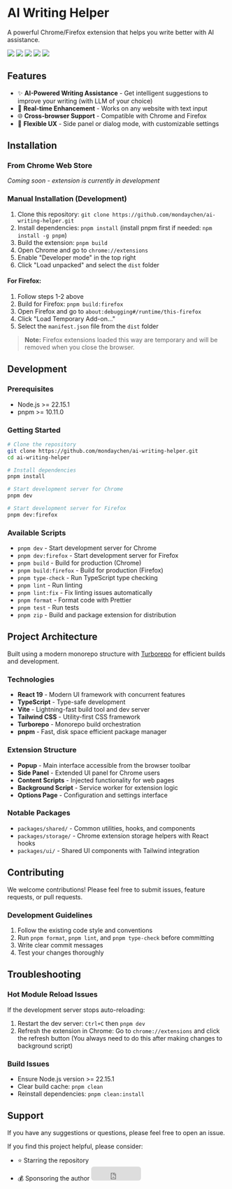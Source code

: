 # AI Writing Helper

A powerful Chrome/Firefox extension that helps you write better with AI assistance.

![](https://img.shields.io/badge/React-61DAFB?style=flat-square&logo=react&logoColor=black)
![](https://img.shields.io/badge/Typescript-3178C6?style=flat-square&logo=typescript&logoColor=white)
![](https://badges.aleen42.com/src/vitejs.svg)
![](https://img.shields.io/badge/Chrome%20Extension-MV3-yellow?style=flat-square&logo=googlechrome)
![](https://img.shields.io/badge/Firefox-Compatible-orange?style=flat-square&logo=firefox)

## Features

- ✨ **AI-Powered Writing Assistance** - Get intelligent suggestions to improve your writing (with LLM of your choice)
- 📝 **Real-time Enhancement** - Works on any website with text input
- 🌐 **Cross-browser Support** - Compatible with Chrome and Firefox
- 🔧 **Flexible UX** - Side panel or dialog mode, with customizable settings

## Installation

### From Chrome Web Store
*Coming soon - extension is currently in development*

### Manual Installation (Development)

1. Clone this repository: `git clone https://github.com/mondaychen/ai-writing-helper.git`
2. Install dependencies: `pnpm install` (install pnpm first if needed: `npm install -g pnpm`)
3. Build the extension: `pnpm build`
4. Open Chrome and go to `chrome://extensions`
5. Enable "Developer mode" in the top right
6. Click "Load unpacked" and select the `dist` folder

#### For Firefox:

1. Follow steps 1-2 above
2. Build for Firefox: `pnpm build:firefox`
3. Open Firefox and go to `about:debugging#/runtime/this-firefox`
4. Click "Load Temporary Add-on..."
5. Select the `manifest.json` file from the `dist` folder

> **Note:** Firefox extensions loaded this way are temporary and will be removed when you close the browser.

## Development

### Prerequisites

- Node.js >= 22.15.1
- pnpm >= 10.11.0

### Getting Started

```bash
# Clone the repository
git clone https://github.com/mondaychen/ai-writing-helper.git
cd ai-writing-helper

# Install dependencies
pnpm install

# Start development server for Chrome
pnpm dev

# Start development server for Firefox
pnpm dev:firefox
```

### Available Scripts

- `pnpm dev` - Start development server for Chrome
- `pnpm dev:firefox` - Start development server for Firefox  
- `pnpm build` - Build for production (Chrome)
- `pnpm build:firefox` - Build for production (Firefox)
- `pnpm type-check` - Run TypeScript type checking
- `pnpm lint` - Run linting
- `pnpm lint:fix` - Fix linting issues automatically
- `pnpm format` - Format code with Prettier
- `pnpm test` - Run tests
- `pnpm zip` - Build and package extension for distribution

## Project Architecture

Built using a modern monorepo structure with [Turborepo](https://turbo.build/) for efficient builds and development.

### Technologies

- **React 19** - Modern UI framework with concurrent features
- **TypeScript** - Type-safe development
- **Vite** - Lightning-fast build tool and dev server
- **Tailwind CSS** - Utility-first CSS framework
- **Turborepo** - Monorepo build orchestration
- **pnpm** - Fast, disk space efficient package manager

### Extension Structure

- **Popup** - Main interface accessible from the browser toolbar
- **Side Panel** - Extended UI panel for Chrome users
- **Content Scripts** - Injected functionality for web pages
- **Background Script** - Service worker for extension logic
- **Options Page** - Configuration and settings interface

### Notable Packages

- `packages/shared/` - Common utilities, hooks, and components
- `packages/storage/` - Chrome extension storage helpers with React hooks
- `packages/ui/` - Shared UI components with Tailwind integration

## Contributing

We welcome contributions! Please feel free to submit issues, feature requests, or pull requests.

### Development Guidelines

1. Follow the existing code style and conventions
2. Run `pnpm format`, `pnpm lint`, and `pnpm type-check` before committing
3. Write clear commit messages
4. Test your changes thoroughly

## Troubleshooting

### Hot Module Reload Issues

If the development server stops auto-reloading:

1. Restart the dev server: `Ctrl+C` then `pnpm dev`
2. Refresh the extension in Chrome: Go to `chrome://extensions` and click the refresh button (You always need to do this after making changes to background script)

### Build Issues

- Ensure Node.js version >= 22.15.1
- Clear build cache: `pnpm clean`
- Reinstall dependencies: `pnpm clean:install`

## Support

If you have any suggestions or questions, please feel free to open an issue.

If you find this project helpful, please consider:
- ⭐ Starring the repository
- 💰 Sponsoring the author <iframe src="https://github.com/sponsors/mondaychen/button" title="Sponsor mondaychen" height="32" width="114" style="border: 0; border-radius: 6px; display: inline-block;"></iframe>
